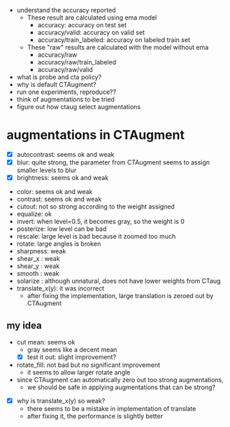 + understand the accuracy reported
    + These result are calculated using ema model
        + accuracy: accuracy on test set
        + accuracy/valid: accuracy on valid set
        + accuracy/train_labeled: accuracy on labeled train set
    + These "raw" results are calculated with the model without ema
        + accuracy/raw
        + accuracy/raw/train_labeled
        + accuracy/raw/valid
+ what is probe and cta policy?
+ why is default CTAugment?
+ run one experiments, reproduce??
+ think of augmentations to be tried
+ figure out how ctaug select augmentations

# augmentations in CTAugment
+ [x] autocontrast: seems ok and weak
+ [x] blur: quite strong, the parameter from CTAugment seems to assign smaller levels to blur
+ [x] brightness: seems ok and weak
+ color: seems ok and weak
+ contrast: seems ok and weak
+ cutout: not  so strong according to the weight assigned
+ equalize: ok
+ invert: when level=0.5, it becomes gray, so the weight is 0
+ posterize: low level can be bad
+ rescale: large level is bad because it zoomed too much
+ rotate: large angles is broken
+ sharpness: weak
+ shear_x    : weak
+ shear_y    : weak
+ smooth     : weak
+ solarize   : although unnatural, does not have lower weights from CTaug
+ translate_x(y): it was incorrect
    + after fixing the implementation, large translation is zeroed out by CTAugment



## my idea
+ cut mean: seems ok
    + gray seems like a decent mean
    + [x] test it out: slight improvement?
+ rotate_fill: not bad but no significant improvement
    + it seems to allow larger rotate angle
+ since CTAugment can automatically zero out too strong augmentations, 
    + we should be safe in applying augmentations that can be strong? 

+ [x] why is translate_x(y) so weak?
    + there seems to be a mistake in implementation of translate
    + after fixing it, the performance is slightly better 